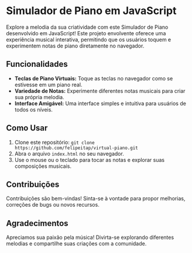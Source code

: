 # Simulador de Piano em JavaScript

Explore a melodia da sua criatividade com este Simulador de Piano desenvolvido em JavaScript! Este projeto envolvente oferece uma experiência musical interativa, permitindo que os usuários toquem e experimentem notas de piano diretamente no navegador.

## Funcionalidades

- **Teclas de Piano Virtuais:** Toque as teclas no navegador como se estivesse em um piano real.
- **Variedade de Notas:** Experimente diferentes notas musicais para criar sua própria melodia.
- **Interface Amigável:** Uma interface simples e intuitiva para usuários de todos os níveis.

## Como Usar

1. Clone este repositório: `git clone https://github.com/felipeitap/virtual-piano.git`
2. Abra o arquivo `index.html` no seu navegador.
3. Use o mouse ou o teclado para tocar as notas e explorar suas composições musicais.

## Contribuições

Contribuições são bem-vindas! Sinta-se à vontade para propor melhorias, correções de bugs ou novos recursos.

## Agradecimentos

Apreciamos sua paixão pela música! Divirta-se explorando diferentes melodias e compartilhe suas criações com a comunidade.
